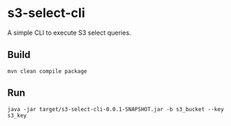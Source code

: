 # s3-select-cli

A simple CLI to execute S3 select queries.

## Build
```
mvn clean compile package
```
## Run
```
java -jar target/s3-select-cli-0.0.1-SNAPSHOT.jar -b s3_bucket --key s3_key
```
